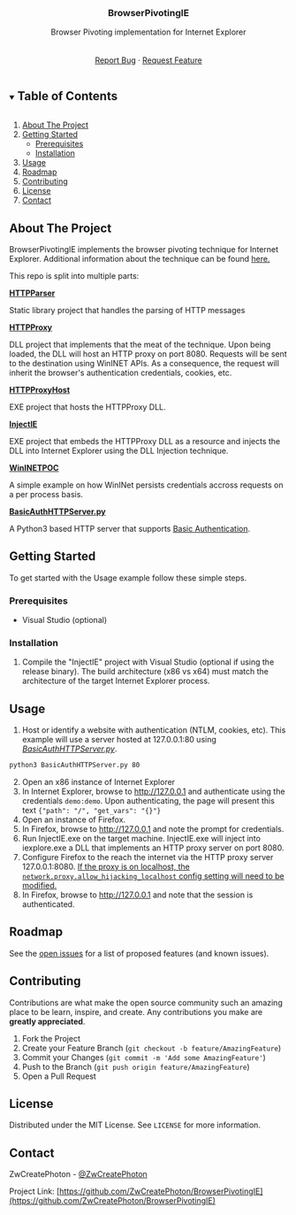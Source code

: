 <!--
*** Thanks for checking out the Best-README-Template. If you have a suggestion
*** that would make this better, please fork the repo and create a pull request
*** or simply open an issue with the tag "enhancement".
*** Thanks again! Now go create something AMAZING! :D
***
***
***
*** To avoid retyping too much info. Do a search and replace for the following:
*** ZwCreatePhoton, BrowserPivotingIE, @ZwCreatePhoton, email, BrowserPivotingIE, Browser Pivoting implementation for Internet Explorer
-->



<!-- PROJECT SHIELDS -->
<!--
*** I'm using markdown "reference style" links for readability.
*** Reference links are enclosed in brackets [ ] instead of parentheses ( ).
*** See the bottom of this document for the declaration of the reference variables
*** for contributors-url, forks-url, etc. This is an optional, concise syntax you may use.
*** https://www.markdownguide.org/basic-syntax/#reference-style-links
-->
<!--
[![Contributors][contributors-shield]][contributors-url]
[![Forks][forks-shield]][forks-url]
[![Stargazers][stars-shield]][stars-url]
[![Issues][issues-shield]][issues-url]
[![MIT License][license-shield]][license-url]
[![LinkedIn][linkedin-shield]][linkedin-url]
-->


<!-- PROJECT LOGO -->
<br />
<p align="center">
  <a href="https://github.com/ZwCreatePhoton/BrowserPivotingIE">
<!--    <img src="images/logo.png" alt="Logo" width="80" height="80"> -->
  </a>

  <h3 align="center">BrowserPivotingIE</h3>

  <p align="center">
    Browser Pivoting implementation for Internet Explorer
    <br />
<!--    <a href="https://github.com/ZwCreatePhoton/BrowserPivotingIE"><strong>Explore the docs »</strong></a> -->
    <br />
    <br />
    <!--
    <a href="https://github.com/ZwCreatePhoton/BrowserPivotingIE">View Demo</a>
    ·
    -->
    <a href="https://github.com/ZwCreatePhoton/BrowserPivotingIE/issues">Report Bug</a>
    ·
    <a href="https://github.com/ZwCreatePhoton/BrowserPivotingIE/issues">Request Feature</a>
  </p>
</p>



<!-- TABLE OF CONTENTS -->
<details open="open">
  <summary><h2 style="display: inline-block">Table of Contents</h2></summary>
  <ol>
    <li>
      <a href="#about-the-project">About The Project</a>
    </li>
    <li>
      <a href="#getting-started">Getting Started</a>
      <ul>
        <li><a href="#prerequisites">Prerequisites</a></li>
        <li><a href="#installation">Installation</a></li>
      </ul>
    </li>
    <li><a href="#usage">Usage</a></li>
    <li><a href="#roadmap">Roadmap</a></li>
    <li><a href="#contributing">Contributing</a></li>
    <li><a href="#license">License</a></li>
    <li><a href="#contact">Contact</a></li>
  </ol>
</details>



<!-- ABOUT THE PROJECT -->
## About The Project

<!--
[![Product Name Screen Shot][product-screenshot]](https://example.com)
-->

BrowserPivotingIE implements the browser pivoting technique for Internet Explorer. Additional information about the technique can be found [here.](https://www.cobaltstrike.com/help-browser-pivoting)

This repo is split into multiple parts:


**[HTTPParser](BrowserPivotingIE/HTTPParser)**

Static library project that handles the parsing of HTTP messages

**[HTTPProxy](BrowserPivotingIE/HTTPProxy)**

DLL project that implements that the meat of the technique. Upon being loaded, the DLL will host an HTTP proxy on port 8080. Requests will be sent to the destination using WinINET APIs. As a consequence, the request will inherit the browser's authentication credentials, cookies, etc.

**[HTTPProxyHost](BrowserPivotingIE/HTTPProxyHost)**

EXE project that hosts the HTTPProxy DLL.

**[InjectIE](BrowserPivotingIE/InjectIE)**

EXE project that embeds the HTTPProxy DLL as a resource and injects the DLL into Internet Explorer using the DLL Injection technique. 

**[WinINETPOC](BrowserPivotingIE/BasicAuthHTTPServer.py)**

A simple example on how WinINet persists credentials accross requests on a per process basis.

**[BasicAuthHTTPServer.py](BrowserPivotingIE/BasicAuthHTTPServer.py)**

A Python3 based HTTP server that supports [Basic Authentication](https://en.wikipedia.org/wiki/Basic_access_authentication).

<!-- 
### Built With

* []()
* []()
* []()

-->



<!-- GETTING STARTED -->
## Getting Started

To get started with the Usage example follow these simple steps.

### Prerequisites

* Visual Studio (optional)


### Installation

1. Compile the "InjectIE" project with Visual Studio (optional if using the release binary). The build architecture (x86 vs x64) must match the architecture of the target Internet Explorer process. 

<!-- USAGE EXAMPLES -->
## Usage

1. Host or identify a website with authentication (NTLM, cookies, etc). This example will use a server hosted at 127.0.0.1:80 using [_BasicAuthHTTPServer.py_](BrowserPivotingIE/BasicAuthHTTPServer.py).
```sh
python3 BasicAuthHTTPServer.py 80
```

2. Open an x86 instance of Internet Explorer
3. In Internet Explorer, browse to http://127.0.0.1 and authenticate using the credentials `demo:demo`. Upon authenticating, the page will present this text
```{"path": "/", "get_vars": "{}"}```
4. Open an instance of Firefox.
5. In Firefox, browse to http://127.0.0.1 and note the prompt for credentials.
6. Run InjectIE.exe on the target machine. InjectIE.exe will inject into iexplore.exe a DLL that implements an HTTP proxy server on port 8080.
7. Configure Firefox to the reach the internet via the HTTP proxy server 127.0.0.1:8080. [If the proxy is on localhost, the `network.proxy.allow_hijacking_localhost` config setting will need to be modified.](https://stackoverflow.com/questions/57419408/how-to-make-firefox-use-a-proxy-server-for-localhost-connections)
8. In Firefox, browse to http://127.0.0.1 and note that the session is authenticated.

<!-- ROADMAP -->
## Roadmap

See the [open issues](https://github.com/ZwCreatePhoton/BrowserPivotingIE/issues) for a list of proposed features (and known issues).



<!-- CONTRIBUTING -->
## Contributing

Contributions are what make the open source community such an amazing place to be learn, inspire, and create. Any contributions you make are **greatly appreciated**.

1. Fork the Project
2. Create your Feature Branch (`git checkout -b feature/AmazingFeature`)
3. Commit your Changes (`git commit -m 'Add some AmazingFeature'`)
4. Push to the Branch (`git push origin feature/AmazingFeature`)
5. Open a Pull Request



<!-- LICENSE -->
## License

Distributed under the MIT License. See `LICENSE` for more information.



<!-- CONTACT -->
## Contact

ZwCreatePhoton - [@ZwCreatePhoton](https://twitter.com/ZwCreatePhoton)

Project Link: [https://github.com/ZwCreatePhoton/BrowserPivotingIE](https://github.com/ZwCreatePhoton/BrowserPivotingIE)



<!-- MARKDOWN LINKS & IMAGES -->
<!-- https://www.markdownguide.org/basic-syntax/#reference-style-links -->
[contributors-shield]: https://img.shields.io/github/contributors/ZwCreatePhoton/repo.svg?style=for-the-badge
[contributors-url]: https://github.com/ZwCreatePhoton/repo/graphs/contributors
[forks-shield]: https://img.shields.io/github/forks/ZwCreatePhoton/repo.svg?style=for-the-badge
[forks-url]: https://github.com/ZwCreatePhoton/repo/network/members
[stars-shield]: https://img.shields.io/github/stars/ZwCreatePhoton/repo.svg?style=for-the-badge
[stars-url]: https://github.com/ZwCreatePhoton/repo/stargazers
[issues-shield]: https://img.shields.io/github/issues/ZwCreatePhoton/repo.svg?style=for-the-badge
[issues-url]: https://github.com/ZwCreatePhoton/repo/issues
[license-shield]: https://img.shields.io/github/license/ZwCreatePhoton/repo.svg?style=for-the-badge
[license-url]: https://github.com/ZwCreatePhoton/repo/blob/master/LICENSE.txt
[linkedin-shield]: https://img.shields.io/badge/-LinkedIn-black.svg?style=for-the-badge&logo=linkedin&colorB=555
[linkedin-url]: https://linkedin.com/in/ZwCreatePhoton
